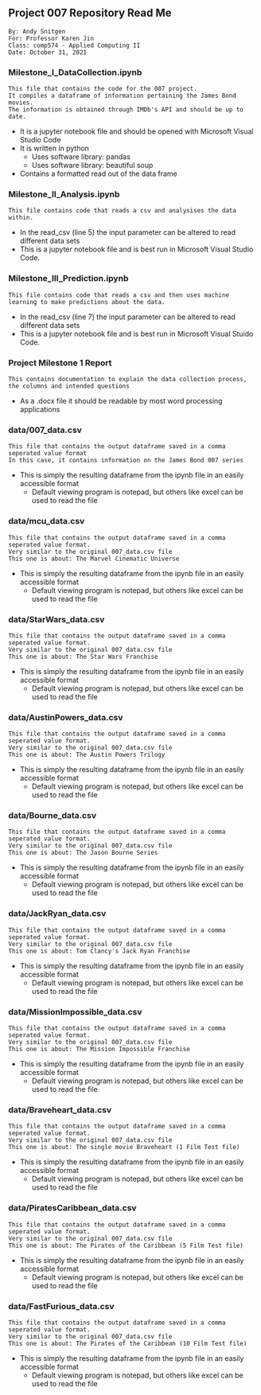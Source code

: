 ## Project 007 Repository Read Me
```
By: Andy Snitgen
For: Professor Karen Jin
Class: comp574 - Applied Computing II
Date: October 31, 2021
```

### Milestone_I_DataCollection.ipynb
```
This file that contains the code for the 007 project.
It compiles a dataframe of information pertaining the James Bond movies.
The information is obtained through IMDb's API and should be up to date.
```
* It is a jupyter notebook file and should be opened with Microsoft Visual Studio Code
* It is written in python
  * Uses software library: pandas
  * Uses software library: beautiful soup
* Contains a formatted read out of the data frame

### Milestone_II_Analysis.ipynb
```
This file contains code that reads a csv and analysises the data within.
```
* In the read_csv (line 5) the input parameter can be altered to read different data sets
* This is a jupyter notebook file and is best run in Microsoft Visual Studio Code.

### Milestone_III_Prediction.ipynb
```
This file contains code that reads a csv and then uses machine learning to make predictions about the data.
```
* In the read_csv (line 7) the input parameter can be altered to read different data sets
* This is a jupyter notebook file and is best run in Microsoft Visual Stuido Code.

### Project Milestone 1 Report
```
This contains documentation to explain the data collection process, the columns and intended questions
```
* As a .docx file it should be readable by most word processing applications

### data/007_data.csv
```
This file that contains the output dataframe saved in a comma seperated value format
In this case, it contains information on the James Bond 007 series
```
* This is simply the resulting dataframe from the ipynb file in an easily accessible format
  * Default viewing program is notepad, but others like excel can be used to read the file

### data/mcu_data.csv
```
This file that contains the output dataframe saved in a comma seperated value format.
Very similar to the original 007_data.csv file
This one is about: The Marvel Cinematic Universe
```
* This is simply the resulting dataframe from the ipynb file in an easily accessible format
  * Default viewing program is notepad, but others like excel can be used to read the file

### data/StarWars_data.csv
```
This file that contains the output dataframe saved in a comma seperated value format.
Very similar to the original 007_data.csv file
This one is about: The Star Wars Franchise
```
* This is simply the resulting dataframe from the ipynb file in an easily accessible format
  * Default viewing program is notepad, but others like excel can be used to read the file

### data/AustinPowers_data.csv
```
This file that contains the output dataframe saved in a comma seperated value format.
Very similar to the original 007_data.csv file
This one is about: The Austin Powers Trilogy
```
* This is simply the resulting dataframe from the ipynb file in an easily accessible format
  * Default viewing program is notepad, but others like excel can be used to read the file

### data/Bourne_data.csv
```
This file that contains the output dataframe saved in a comma seperated value format.
Very similar to the original 007_data.csv file
This one is about: The Jason Bourne Series
```
* This is simply the resulting dataframe from the ipynb file in an easily accessible format
  * Default viewing program is notepad, but others like excel can be used to read the file

### data/JackRyan_data.csv
```
This file that contains the output dataframe saved in a comma seperated value format.
Very similar to the original 007_data.csv file
This one is about: Tom Clancy's Jack Ryan Franchise
```
* This is simply the resulting dataframe from the ipynb file in an easily accessible format
  * Default viewing program is notepad, but others like excel can be used to read the file

### data/MissionImpossible_data.csv
```
This file that contains the output dataframe saved in a comma seperated value format.
Very similar to the original 007_data.csv file
This one is about: The Mission Impossible Franchise
```
* This is simply the resulting dataframe from the ipynb file in an easily accessible format
  * Default viewing program is notepad, but others like excel can be used to read the file

### data/Braveheart_data.csv
```
This file that contains the output dataframe saved in a comma seperated value format.
Very similar to the original 007_data.csv file
This one is about: The single movie Braveheart (1 Film Test file)
```
* This is simply the resulting dataframe from the ipynb file in an easily accessible format
  * Default viewing program is notepad, but others like excel can be used to read the file

### data/PiratesCaribbean_data.csv
```
This file that contains the output dataframe saved in a comma seperated value format.
Very similar to the original 007_data.csv file
This one is about: The Pirates of the Caribbean (5 Film Test file)
```
* This is simply the resulting dataframe from the ipynb file in an easily accessible format
  * Default viewing program is notepad, but others like excel can be used to read the file

### data/FastFurious_data.csv
```
This file that contains the output dataframe saved in a comma seperated value format.
Very similar to the original 007_data.csv file
This one is about: The Pirates of the Caribbean (10 Film Test file)
```
* This is simply the resulting dataframe from the ipynb file in an easily accessible format
  * Default viewing program is notepad, but others like excel can be used to read the file
